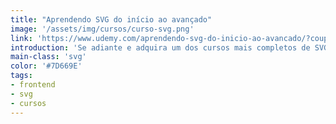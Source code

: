```yaml
---
title: "Aprendendo SVG do início ao avançado"
image: '/assets/img/cursos/curso-svg.png'
link: 'https://www.udemy.com/aprendendo-svg-do-inicio-ao-avancado/?couponCode=SVGDOIDO'
introduction: 'Se adiante e adquira um dos cursos mais completos de SVG totalmente em português.'
main-class: 'svg'
color: '#7D669E'
tags:
- frontend
- svg
- cursos
---
```

